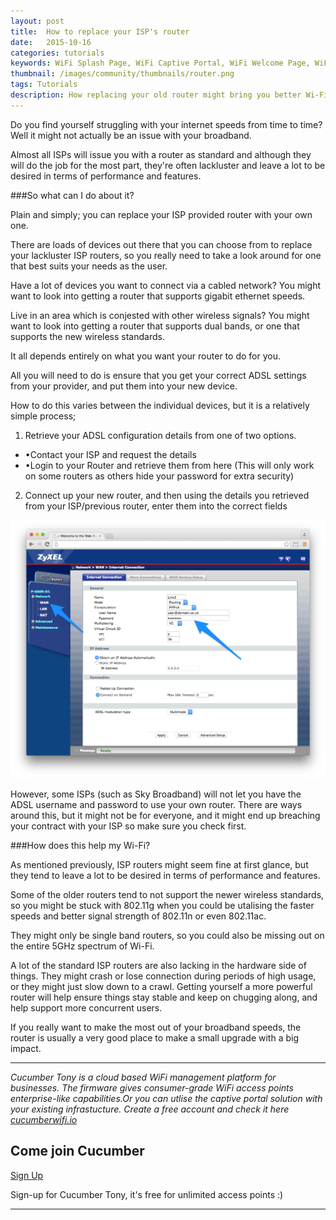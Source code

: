 ```yaml
---
layout: post
title:  How to replace your ISP's router
date:   2015-10-16
categories: tutorials
keywords: WiFi Splash Page, WiFi Captive Portal, WiFi Welcome Page, WiFi Splash page html5, WiFi splash page example, wifi splash page template
thumbnail: /images/community/thumbnails/router.png
tags: Tutorials
description: How replacing your old router might bring you better Wi-Fi.
---
```


Do you find yourself struggling with your internet speeds from time to time? Well it might not actually be an issue with your broadband.

Almost all ISPs will issue you with a router as standard and although they will do the job for the most part, they're often lackluster and leave a lot to be desired in terms of performance and features.

###So what can I do about it?

Plain and simply; you can replace your ISP provided router with your own one.

There are loads of devices out there that you can choose from to replace your lackluster ISP routers, so you really need to take a look around for one that best suits your needs as the user.

Have a lot of devices you want to connect via a cabled network? You might want to look into getting a router that supports gigabit ethernet speeds.

Live in an area which is conjested with other wireless signals? You might want to look into getting a router that supports dual bands, or one that supports the new wireless standards.

It all depends entirely on what you want your router to do for you.

All you will need to do is ensure that you get your correct ADSL settings from your provider, and put them into your new device.

How to do this varies between the individual devices, but it is a relatively simple process;

1. Retrieve your ADSL configuration details from one of two options.
  - &#8226;Contact your ISP and request the details
  - &#8226;Login to your Router and retrieve them from here (This will only work on some routers as others hide your password for extra security)
  
2. Connect up your new router, and then using the details you retrieved from your ISP/previous router, enter them into the correct fields

<div class="text-center">
<img src="/images/community/tutorials/adsl-login.png">
</div>

However, some ISPs (such as Sky Broadband) will not let you have the ADSL username and password to use your own router. There are ways around this, but it might not be for everyone, and it might end up breaching your contract with your ISP so make sure you check first.

###How does this help my Wi-Fi?

As mentioned previously, ISP routers might seem fine at first glance, but they tend to leave a lot to be desired in terms of performance and features.

Some of the older routers tend to not support the newer wireless standards, so you might be stuck with 802.11g when you could be utalising the faster speeds and better signal strength of 802.11n or even 802.11ac.

They might only be single band routers, so you could also be missing out on the entire 5GHz spectrum of Wi-Fi.

A lot of the standard ISP routers are also lacking in the hardware side of things. They might crash or lose connection during periods of high usage, or they might just slow down to a crawl. Getting yourself a more powerful router will help ensure things stay stable and keep on chugging along, and help support more concurrent users.

If you really want to make the most out of your broadband speeds, the router is usually a very good place to make a small upgrade with a big impact.

<hr>

*Cucumber Tony is a cloud based WiFi management platform for businesses. The firmware gives consumer-grade WiFi access points enterprise-like capabilities.Or you can utlise the captive portal solution with your existing infrastucture. Create a free account and check it here <a href="https://cucumberwifi.io">cucumberwifi.io</a>*

<div class="text-center">

<h2>Come join Cucumber</h2>

<a href="https://my.ctapp.io/#/create" class="button success">Sign Up</a><br>

<p>Sign-up for Cucumber Tony, it's free for unlimited access points :)</p>

<hr>

</div>
